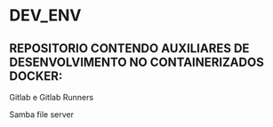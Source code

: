 # DEV_ENV

## REPOSITORIO CONTENDO AUXILIARES DE DESENVOLVIMENTO NO CONTAINERIZADOS DOCKER:

Gitlab e Gitlab Runners

Samba file server
